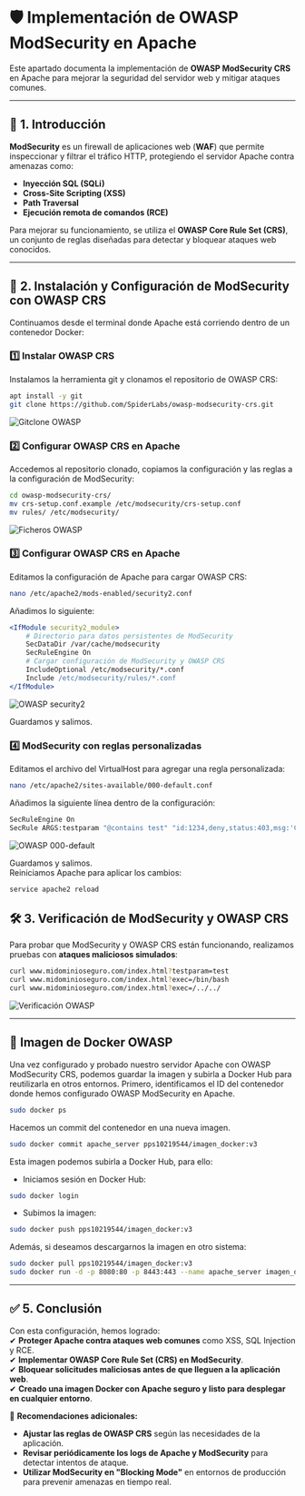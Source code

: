 # 🛡️ Implementación de OWASP ModSecurity en Apache

Este apartado documenta la implementación de **OWASP ModSecurity CRS** en Apache para mejorar la seguridad del servidor web y mitigar ataques comunes.

---

## 📌 1. Introducción

**ModSecurity** es un firewall de aplicaciones web (**WAF**) que permite inspeccionar y filtrar el tráfico HTTP, protegiendo el servidor Apache contra amenazas como:

- **Inyección SQL (SQLi)**
- **Cross-Site Scripting (XSS)**
- **Path Traversal**
- **Ejecución remota de comandos (RCE)**

Para mejorar su funcionamiento, se utiliza el **OWASP Core Rule Set (CRS)**, un conjunto de reglas diseñadas para detectar y bloquear ataques web conocidos.

---

## 🚀 2. Instalación y Configuración de ModSecurity con OWASP CRS

Continuamos desde el terminal donde Apache está corriendo dentro de un contenedor Docker:

### **1️⃣ Instalar OWASP CRS**

Instalamos la herramienta git y clonamos el repositorio de OWASP CRS:
```bash
apt install -y git
git clone https://github.com/SpiderLabs/owasp-modsecurity-crs.git
```
![Gitclone OWASP](assets/PPS_OWASP-gitclone.png)

### **2️⃣ Configurar OWASP CRS en Apache**

Accedemos al repositorio clonado, copiamos la configuración y las reglas a la configuración de ModSecurity:
```bash
cd owasp-modsecurity-crs/
mv crs-setup.conf.example /etc/modsecurity/crs-setup.conf
mv rules/ /etc/modsecurity/
```
![Ficheros OWASP](assets/PPS_OWASP-ficheros.png)

### **3️⃣ Configurar OWASP CRS en Apache**

Editamos la configuración de Apache para cargar OWASP CRS:
```bash
nano /etc/apache2/mods-enabled/security2.conf
```

Añadimos lo siguiente:
```apache
<IfModule security2_module>
    # Directorio para datos persistentes de ModSecurity
    SecDataDir /var/cache/modsecurity
    SecRuleEngine On
    # Cargar configuración de ModSecurity y OWASP CRS
    IncludeOptional /etc/modsecurity/*.conf
    Include /etc/modsecurity/rules/*.conf
</IfModule>
```
![OWASP security2](assets/PPS_OWASP-security2.png)  

Guardamos y salimos.

### **4️⃣ ModSecurity con reglas personalizadas**

Editamos el archivo del VirtualHost para agregar una regla personalizada:
```bash
nano /etc/apache2/sites-available/000-default.conf
```
Añadimos la siguiente línea dentro de la configuración:
```bash
SecRuleEngine On
SecRule ARGS:testparam "@contains test" "id:1234,deny,status:403,msg:'Cazado por Ciberseguridad'
```
![OWASP 000-default](assets/PPS_OWASP-000-default.png)  

Guardamos y salimos.  
Reiniciamos Apache para aplicar los cambios:
```bash
service apache2 reload
```

## 🛠️ 3. Verificación de ModSecurity y OWASP CRS

Para probar que ModSecurity y OWASP CRS están funcionando, realizamos pruebas con **ataques maliciosos simulados**:
```bash
curl www.midominioseguro.com/index.html?testparam=test
curl www.midominioseguro.com/index.html?exec=/bin/bash
curl www.midominioseguro.com/index.html?exec=/../../
```
![Verificación OWASP](assets/PPS_OWASPv2.png)

---

## 📌 Imagen de Docker OWASP

Una vez configurado y probado nuestro servidor Apache con OWASP ModSecurity CRS, podemos guardar la imagen y subirla a Docker Hub para reutilizarla en otros entornos.
Primero, identificamos el ID del contenedor donde hemos configurado OWASP ModSecurity en Apache.
```bash
sudo docker ps
```
Hacemos un commit del contenedor en una nueva imagen.
```bash
sudo docker commit apache_server pps10219544/imagen_docker:v3
```
  
Esta imagen podemos subirla a Docker Hub, para ello:
- Iniciamos sesión en Docker Hub:
```bash
sudo docker login
```
- Subimos la imagen:
```bash
sudo docker push pps10219544/imagen_docker:v3
```
  
Además, si deseamos descargarnos la imagen en otro sistema:
```bash
sudo docker pull pps10219544/imagen_docker:v3
sudo docker run -d -p 8080:80 -p 8443:443 --name apache_server imagen_docker
```

---

## ✅ 5. Conclusión

Con esta configuración, hemos logrado:  
✔ **Proteger Apache contra ataques web comunes** como XSS, SQL Injection y RCE.  
✔ **Implementar OWASP Core Rule Set (CRS) en ModSecurity**.  
✔ **Bloquear solicitudes maliciosas antes de que lleguen a la aplicación web**.  
✔ **Creado una imagen Docker con Apache seguro y listo para desplegar en cualquier entorno**.
 
🔹 **Recomendaciones adicionales:**
- **Ajustar las reglas de OWASP CRS** según las necesidades de la aplicación.
- **Revisar periódicamente los logs de Apache y ModSecurity** para detectar intentos de ataque.
- **Utilizar ModSecurity en "Blocking Mode"** en entornos de producción para prevenir amenazas en tiempo real.

